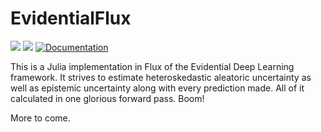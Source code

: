 # EvidentialFlux

[![](https://img.shields.io/badge/docs-stable-blue.svg)](https://doktormike.github.io/EvidentialFlux.jl/stable)
[![](https://img.shields.io/badge/docs-dev-blue.svg)](https://doktormike.github.io/EvidentialFlux.jl/dev)
[![Documentation](https://github.com/DoktorMike/EvidentialFlux.jl/actions/workflows/documentation.yml/badge.svg)](https://github.com/DoktorMike/EvidentialFlux.jl/actions/workflows/documentation.yml)

This is a Julia implementation in Flux of the Evidential Deep Learning framework. It strives to estimate heteroskedastic aleatoric uncertainty as well as epistemic uncertainty along with every prediction made. All of it calculated in one glorious forward pass. Boom!

More to come.
